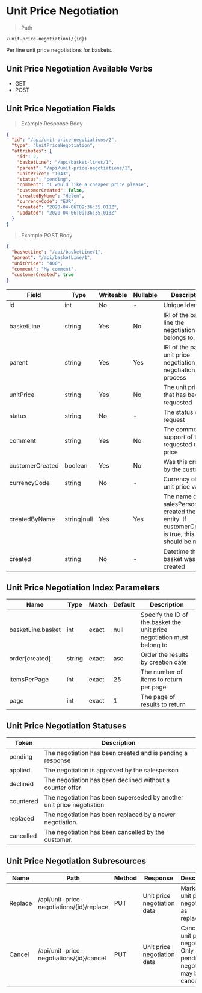 # Unit Price Negotiation

> Path

```
/unit-price-negotiation(/{id})
```

Per line unit price negotiations for baskets.

## Unit Price Negotiation Available Verbs

* GET
* POST

## Unit Price Negotiation Fields

> Example Response Body

```json
{
  "id": "/api/unit-price-negotiations/2",
  "type": "UnitPriceNegotiation",
  "attributes": {
    "id": 2,
    "basketLine": "/api/basket-lines/1",
    "parent": "/api/unit-price-negotiations/1",
    "unitPrice": "1043",
    "status": "pending",
    "comment": "I would like a cheaper price please",
    "customerCreated": false,
    "createdByName": "Helen",
    "currencyCode": "EUR",
    "created": "2020-04-06T09:36:35.018Z",
    "updated": "2020-04-06T09:36:35.018Z"
  }
}
```

> Example POST Body

```json
{
  "basketLine": "/api/basketLine/1",
  "parent": "/api/basketLine/1",
  "unitPrice": "400",
  "comment": "My comment",
  "customerCreated": true
}
```

Field | Type | Writeable | Nullable | Description
----- | ---- | --------- | -------- | -----------
id | int | No | - | Unique identifier
basketLine | string | Yes | No | IRI of the basket line the negotiation belongs to.
parent | string | Yes | Yes | IRI of the parent unit price negotiation in the negotiation process
unitPrice | string | Yes | No | The unit price that has been requested
status | string | No | - | The status of the request
comment | string | Yes | No | The comment in support of the requested unit price
customerCreated | boolean | Yes | No | Was this created by the customer?
currencyCode | string | No | - | Currency of the unit price value 
createdByName | string&#124;null | Yes | Yes | The name of the salesPerson that created the entity. If customerCreated is true, this should be null 
created | string | No | - | Datetime that the basket was created 

## Unit Price Negotiation Index Parameters

Name | Type | Match | Default | Description
---- | ---- | ----- | ------- | -----------
basketLine.basket | int | exact | null | Specify the ID of the basket the unit price negotiation must belong to
order\[created] | string | exact | asc | Order the results by creation date
itemsPerPage | int | exact | 25 | The number of items to return per page
page | int | exact | 1 | The page of results to return

## Unit Price Negotiation Statuses

Token | Description
----- | -----------
pending | The negotiation has been created and is pending a response
applied | The negotiation is approved by the salesperson
declined | The negotiation has been declined without a counter offer
countered | The negotiation has been superseded by another unit price negotiation
replaced | The negotiation has been replaced by a newer negotiation.
cancelled | The negotiation has been cancelled by the customer.

## Unit Price Negotiation Subresources

Name | Path | Method | Response | Description
---- | ---- | ------ | -------- | -----------
Replace | /api/unit-price-negotiations/{id}/replace | PUT | Unit price negotiation data | Marks a unit price negotiation as replaced.
Cancel | /api/unit-price-negotiations/{id}/cancel | PUT | Unit price negotiation data | Cancels the unit price negotiation. Only a pending negotiation may be cancelled.
